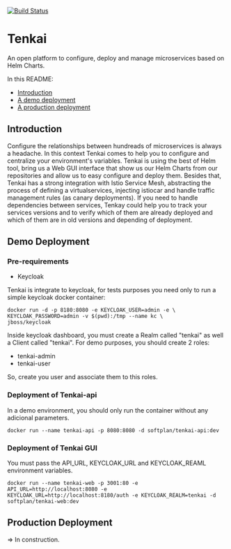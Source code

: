 [![Build Status](https://travis-ci.org/softplan/tenkai.svg?branch=dev)](https://travis-ci.org/softplan/tenkai)

# Tenkai

An open platform to configure, deploy and manage microservices based on Helm Charts.

In this README:

- [Introduction](#introduction)
- [A demo deployment](#demo-deployment)
- [A production deployment](#production-deployment)

## Introduction

Configure the relationships between hundreads of microservices is always a headache.
In this context Tenkai comes to help you to configure and centralize your environment's variables. Tenkai is using the best of Helm tool, bring us a Web GUI interface that show us our Helm Charts from our repositories and allow us to easy configure and deploy them.
Besides that, Tenkai has a strong integration with Istio Service Mesh, abstracting the process of defining a virtualservices, injecting istiocar and handle traffic management rules (as canary deployments). If you need to handle dependencies between services, Tenkay could help you to track your services versions and to verify which of them are already deployed and which of them are in old versions and depending of deployment.


## Demo Deployment

### Pre-requirements

- Keycloak

Tenkai is integrate to keycloak, for tests purposes you need only to run a simple keycloak docker container:

```
docker run -d -p 8180:8080 -e KEYCLOAK_USER=admin -e \
KEYCLOAK_PASSWORD=admin -v $(pwd):/tmp --name kc \
jboss/keycloak
```
Inside keycloak dashboard, you must create a Realm called "tenkai" as well a  Client called "tenkai". 
For demo purposes, you should create 2 roles:
* tenkai-admin
* tenkai-user

So, create you user and associate them to this roles.

### Deployment of Tenkai-api

In a demo environment, you should only run the container without any adicional parameters.

```
docker run --name tenkai-api -p 8080:8080 -d softplan/tenkai-api:dev
```
### Deployment of Tenkai GUI

You must pass the API_URL, KEYCLOAK_URL and KEYCLOAK_REAML environment variables.

```
docker run --name tenkai-web -p 3001:80 -e API_URL=http://localhost:8080 -e KEYCLOAK_URL=http://localhost:8180/auth -e KEYCLOAK_REALM=tenkai -d softplan/tenkai-web:dev
```

## Production Deployment

=> In construction.




